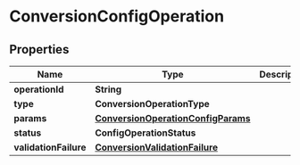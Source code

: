 

# ConversionConfigOperation


## Properties

| Name | Type | Description | Notes |
|------------ | ------------- | ------------- | -------------|
|**operationId** | **String** |  |  |
|**type** | **ConversionOperationType** |  |  |
|**params** | [**ConversionOperationConfigParams**](ConversionOperationConfigParams.md) |  |  |
|**status** | **ConfigOperationStatus** |  |  |
|**validationFailure** | [**ConversionValidationFailure**](ConversionValidationFailure.md) |  |  [optional] |



